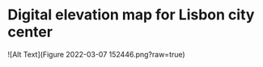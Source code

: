 
# Digital elevation map for Lisbon city center

![Alt Text](Figure 2022-03-07 152446.png?raw=true)
